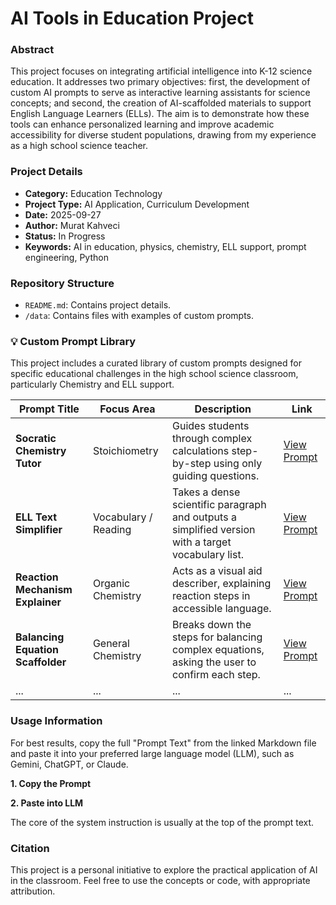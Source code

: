 # AI Tools in Education Project

### Abstract

This project focuses on integrating artificial intelligence into K-12 science education. It addresses two primary objectives: first, the development of custom AI prompts to serve as interactive learning assistants for science concepts; and second, the creation of AI-scaffolded materials to support English Language Learners (ELLs). The aim is to demonstrate how these tools can enhance personalized learning and improve academic accessibility for diverse student populations, drawing from my experience as a high school science teacher.

### Project Details

* **Category:** Education Technology
* **Project Type:** AI Application, Curriculum Development
* **Date:** 2025-09-27
* **Author:** Murat Kahveci
* **Status:** In Progress
* **Keywords:** AI in education, physics, chemistry, ELL support, prompt engineering, Python 

### Repository Structure

- `README.md`: Contains project details.
- `/data`: Contains files with examples of custom prompts.

### 💡 Custom Prompt Library

This project includes a curated library of custom prompts designed for specific educational challenges in the high school science classroom, particularly Chemistry and ELL support.

| **Prompt Title** | **Focus Area** | **Description** | **Link**                                                                        | 
 | ----- | ----- | ----- |---------------------------------------------------------------------------------|  
| **Socratic Chemistry Tutor** | Stoichiometry | Guides students through complex calculations step-by-step using only guiding questions. | [View Prompt](/projectsgit/ai-in-education/docs/socratic_chemistry_tutor)                   | 
| **ELL Text Simplifier** | Vocabulary / Reading | Takes a dense scientific paragraph and outputs a simplified version with a target vocabulary list. | [View Prompt](https://www.google.com/search?q=_prompts/ell_text_simplifier.md)  | 
| **Reaction Mechanism Explainer** | Organic Chemistry | Acts as a visual aid describer, explaining reaction steps in accessible language. | [View Prompt](https://www.google.com/search?q=_prompts/reaction_mechanism.md)   | 
| **Balancing Equation Scaffolder** | General Chemistry | Breaks down the steps for balancing complex equations, asking the user to confirm each step. | [View Prompt](https://www.google.com/search?q=_prompts/balancing_scaffolder.md) |  
| ... | ... | ... | ...                                                                             | 

### Usage Information

For best results, copy the full "Prompt Text" from the linked Markdown file and paste it into your preferred large language model (LLM), such as Gemini, ChatGPT, or Claude.

**1. Copy the Prompt**

**2. Paste into LLM**

The core of the system instruction is usually at the top of the prompt text.


### Citation

This project is a personal initiative to explore the practical application of AI in the classroom. Feel free to use the concepts or code, with appropriate attribution.

